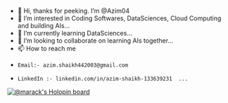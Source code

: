 - 👋 Hi, thanks for peeking. I’m @Azim04
- 👀 I’m interested in Coding Softwares, DataSciences, Cloud Computing and building AIs...
- 🌱 I’m currently learning DataSciences...
- 💞️ I’m looking to collaborate on learning AIs together...
- 📫 How to reach me 
-     Email:- azim.shaikh442003@gmail.com 
-     LinkedIn :- linkedin.com/in/azim-shaikh-133639231  ...

<!---
Azim04/Azim04 is a ✨ special ✨ repository because its `README.md` (this file) appears on your GitHub profile.
You can click the Preview link to take a look at your changes.
--->
[![@marack's Holopin board](https://holopin.io/api/user/board?user=marack)](https://holopin.io/@marack)
